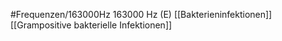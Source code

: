#Frequenzen/163000Hz
163000 Hz (E)
[[Bakterieninfektionen]]
[[Grampositive bakterielle Infektionen]]